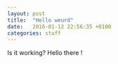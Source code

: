 ```yaml
---
layout: post
title:  "Hello weurd"
date:   2016-01-12 22:56:35 +0100
categories: stuff
---
```


Is it working? Hello there !